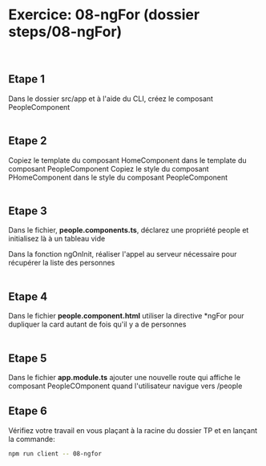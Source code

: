 # Exercice: 08-ngFor (dossier steps/08-ngFor)

<br>

## Etape 1

Dans le dossier src/app et à l'aide du CLI, créez le composant PeopleComponent
<br><br>

## Etape 2

Copiez le template du composant HomeComponent dans le template du composant PeopleComponent
Copiez le style du composant PHomeComponent dans le style du composant PeopleComponent
<br><br>

## Etape 3

Dans le fichier, **people.components.ts**, déclarez une propriété people et initialisez là à un tableau vide

Dans la fonction ngOnInit, réaliser l'appel au serveur nécessaire pour récupérer la liste des personnes
<br><br>

## Etape 4

Dans le fichier **people.component.html** utiliser la directive \*ngFor pour dupliquer la card autant de fois qu'il y a de personnes
<br><br>

## Etape 5

Dans le fichier **app.module.ts** ajouter une nouvelle route qui affiche le composant PeopleCOmponent quand l'utilisateur navigue vers /people

## Etape 6

Vérifiez votre travail en vous plaçant à la racine du dossier TP et en lançant la commande:

```bash
npm run client -- 08-ngfor
```
